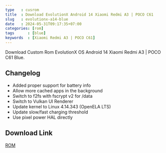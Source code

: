 ```yaml
---
type   : cusrom
title  : Download EvolutionX Android 14 Xiaomi Redmi A3 | POCO C61
slug   : evolutionx-a14-blue
date   : 2024-05-31T09:17:35+07:00
categories: [rom]
tags      : [blue]
keywords  : [Xiaomi Redmi A3 | POCO C61]
---
```


Download Custom Rom EvolutionX OS Android 14 Xiaomi Redmi A3 | POCO C61 Blue.

## Changelog
- Added proper support for battery info
- Allow more cached apps in the background
- Switch to f2fs with fscrypt v2 for /data
- Switch to Vulkan UI Renderer
- Update kernel to Linux 4.14.343 (OpenELA LTS)
- Update slow/fast charging threshold
- Use pixel power HAL directly

## Download Link
[ROM](/)
